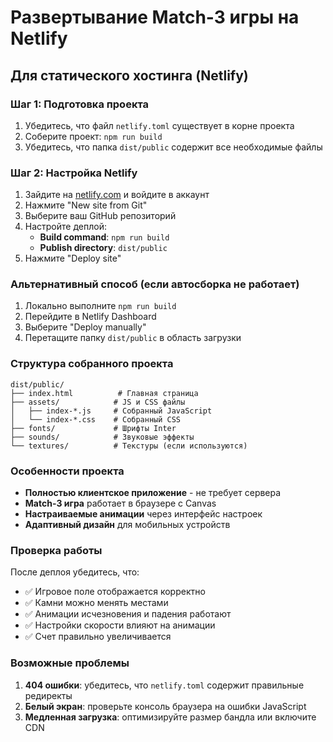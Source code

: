 # Развертывание Match-3 игры на Netlify

## Для статического хостинга (Netlify)

### Шаг 1: Подготовка проекта
1. Убедитесь, что файл `netlify.toml` существует в корне проекта
2. Соберите проект: `npm run build`
3. Убедитесь, что папка `dist/public` содержит все необходимые файлы

### Шаг 2: Настройка Netlify
1. Зайдите на [netlify.com](https://netlify.com) и войдите в аккаунт
2. Нажмите "New site from Git"
3. Выберите ваш GitHub репозиторий
4. Настройте деплой:
   - **Build command**: `npm run build`
   - **Publish directory**: `dist/public`
5. Нажмите "Deploy site"

### Альтернативный способ (если автосборка не работает)
1. Локально выполните `npm run build`
2. Перейдите в Netlify Dashboard
3. Выберите "Deploy manually"
4. Перетащите папку `dist/public` в область загрузки

### Структура собранного проекта
```
dist/public/
├── index.html          # Главная страница
├── assets/            # JS и CSS файлы
│   ├── index-*.js     # Собранный JavaScript
│   └── index-*.css    # Собранный CSS
├── fonts/             # Шрифты Inter
├── sounds/            # Звуковые эффекты
└── textures/          # Текстуры (если используются)
```

### Особенности проекта
- **Полностью клиентское приложение** - не требует сервера
- **Match-3 игра** работает в браузере с Canvas
- **Настраиваемые анимации** через интерфейс настроек
- **Адаптивный дизайн** для мобильных устройств

### Проверка работы
После деплоя убедитесь, что:
- ✅ Игровое поле отображается корректно
- ✅ Камни можно менять местами
- ✅ Анимации исчезновения и падения работают
- ✅ Настройки скорости влияют на анимации
- ✅ Счет правильно увеличивается

### Возможные проблемы
1. **404 ошибки**: убедитесь, что `netlify.toml` содержит правильные редиректы
2. **Белый экран**: проверьте консоль браузера на ошибки JavaScript
3. **Медленная загрузка**: оптимизируйте размер бандла или включите CDN